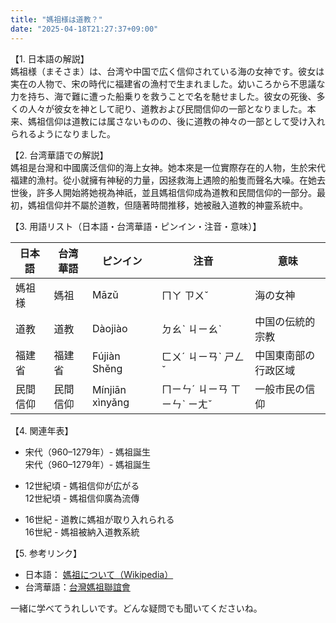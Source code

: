 ```yaml
---
title: "媽祖様は道教？"
date: "2025-04-18T21:27:37+09:00"
---
```


【1. 日本語の解説】  
媽祖様（まそさま）は、台湾や中国で広く信仰されている海の女神です。彼女は実在の人物で、宋の時代に福建省の漁村で生まれました。幼いころから不思議な力を持ち、海で難に遭った船乗りを救うことで名を馳せました。彼女の死後、多くの人々が彼女を神として祀り、道教および民間信仰の一部となりました。本来、媽祖信仰は道教には属さないものの、後に道教の神々の一部として受け入れられるようになりました。

【2. 台湾華語での解説】  
媽祖是台灣和中國廣泛信仰的海上女神。她本來是一位實際存在的人物，生於宋代福建的漁村。從小就擁有神秘的力量，因拯救海上遇險的船隻而聲名大噪。在她去世後，許多人開始將她視為神祇，並且媽祖信仰成為道教和民間信仰的一部分。最初，媽祖信仰并不屬於道教，但隨著時間推移，她被融入道教的神靈系統中。

【3. 用語リスト（日本語・台湾華語・ピンイン・注音・意味）】  

| 日本語   | 台湾華語 | ピンイン | 注音    | 意味                     |
|----------|----------|----------|---------|--------------------------|
| 媽祖様   | 媽祖     | Māzǔ     | ㄇㄚ ㄗㄨˇ | 海の女神                   |
| 道教     | 道教     | Dàojiào  | ㄉㄠˋ ㄐㄧㄠˋ | 中国の伝統的宗教             |
| 福建省   | 福建省   | Fújiàn Shěng | ㄈㄨˊ ㄐㄧㄢˋ ㄕㄥˇ | 中国東南部の行政区域        |
| 民間信仰 | 民間信仰 | Mínjiān xìnyǎng | ㄇㄧㄣˊ ㄐㄧㄢ ㄒㄧㄣˋ ㄧㄤˇ | 一般市民の信仰             |

【4. 関連年表】  
- 宋代（960–1279年）- 媽祖誕生  
  宋代（960–1279年）- 媽祖誕生  

- 12世紀頃 - 媽祖信仰が広がる  
  12世紀頃 - 媽祖信仰廣為流傳  

- 16世紀 - 道教に媽祖が取り入れられる  
  16世紀 - 媽祖被納入道教系統  

【5. 参考リンク】  
- 日本語： [媽祖について（Wikipedia）](https://ja.wikipedia.org/wiki/%E5%AA%BD%E7%A5%96)  
- 台湾華語：[台灣媽祖聯誼會](https://www.mazu.org.tw/)  

一緒に学べてうれしいです。どんな疑問でも聞いてくださいね。